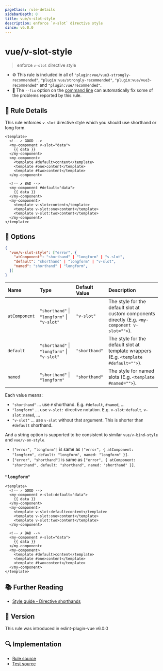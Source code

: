 ```yaml
---
pageClass: rule-details
sidebarDepth: 0
title: vue/v-slot-style
description: enforce `v-slot` directive style
since: v6.0.0
---
```


# vue/v-slot-style

> enforce `v-slot` directive style

- :gear: This rule is included in all of `"plugin:vue/vue3-strongly-recommended"`, `"plugin:vue/strongly-recommended"`, `"plugin:vue/vue3-recommended"` and `"plugin:vue/recommended"`.
- :wrench: The `--fix` option on the [command line](https://eslint.org/docs/user-guide/command-line-interface#fixing-problems) can automatically fix some of the problems reported by this rule.

## :book: Rule Details

This rule enforces `v-slot` directive style which you should use shorthand or long form.

<eslint-code-block fix :rules="{'vue/v-slot-style': ['error']}">

```vue
<template>
  <!-- ✓ GOOD -->
  <my-component v-slot="data">
    {{ data }}
  </my-component>
  <my-component>
    <template #default>content</template>
    <template #one>content</template>
    <template #two>content</template>
  </my-component>

  <!-- ✗ BAD -->
  <my-component #default="data">
    {{ data }}
  </my-component>
  <my-component>
    <template v-slot>content</template>
    <template v-slot:one>content</template>
    <template v-slot:two>content</template>
  </my-component>
</template>
```

</eslint-code-block>

## :wrench: Options

```json
{
  "vue/v-slot-style": ["error", {
    "atComponent": "shorthand" | "longform" | "v-slot",
    "default": "shorthand" | "longform" | "v-slot",
    "named": "shorthand" | "longform",
  }]
}
```

| Name | Type | Default Value | Description
|:-----|:-----|:--------------|:------------
| `atComponent` | `"shorthand"` \| `"longform"` \| `"v-slot"` | `"v-slot"` | The style for the default slot at custom components directly (E.g. `<my-component v-slot="">`).
| `default` | `"shorthand"` \| `"longform"` \| `"v-slot"` | `"shorthand"` | The style for the default slot at template wrappers (E.g. `<template #default="">`).
| `named` | `"shorthand"` \| `"longform"` | `"shorthand"` | The style for named slots (E.g. `<template #named="">`).

Each value means:

- `"shorthand"` ... use `#` shorthand. E.g. `#default`, `#named`, ...
- `"longform"` ... use `v-slot:` directive notation. E.g. `v-slot:default`, `v-slot:named`, ...
- `"v-slot"` ... use `v-slot` without that argument. This is shorter than `#default` shorthand.

And a string option is supported to be consistent to similar `vue/v-bind-style` and `vue/v-on-style`.

- `["error", "longform"]` is same as `["error", { atComponent: "longform", default: "longform", named: "longform" }]`.
- `["error", "shorthand"]` is same as `["error", { atComponent: "shorthand", default: "shorthand", named: "shorthand" }]`.

### `"longform"`

<eslint-code-block fix :rules="{'vue/v-slot-style': ['error', 'longform']}">

```vue
<template>
  <!-- ✓ GOOD -->
  <my-component v-slot:default="data">
    {{ data }}
  </my-component>
  <my-component>
    <template v-slot:default>content</template>
    <template v-slot:one>content</template>
    <template v-slot:two>content</template>
  </my-component>

  <!-- ✗ BAD -->
  <my-component v-slot="data">
    {{ data }}
  </my-component>
  <my-component>
    <template #default>content</template>
    <template #one>content</template>
    <template #two>content</template>
  </my-component>
</template>
```

</eslint-code-block>

## :books: Further Reading

- [Style guide - Directive shorthands](https://vuejs.org/style-guide/rules-strongly-recommended.html#directive-shorthands)

## :rocket: Version

This rule was introduced in eslint-plugin-vue v6.0.0

## :mag: Implementation

- [Rule source](https://github.com/vuejs/eslint-plugin-vue/blob/master/lib/rules/v-slot-style.js)
- [Test source](https://github.com/vuejs/eslint-plugin-vue/blob/master/tests/lib/rules/v-slot-style.js)
